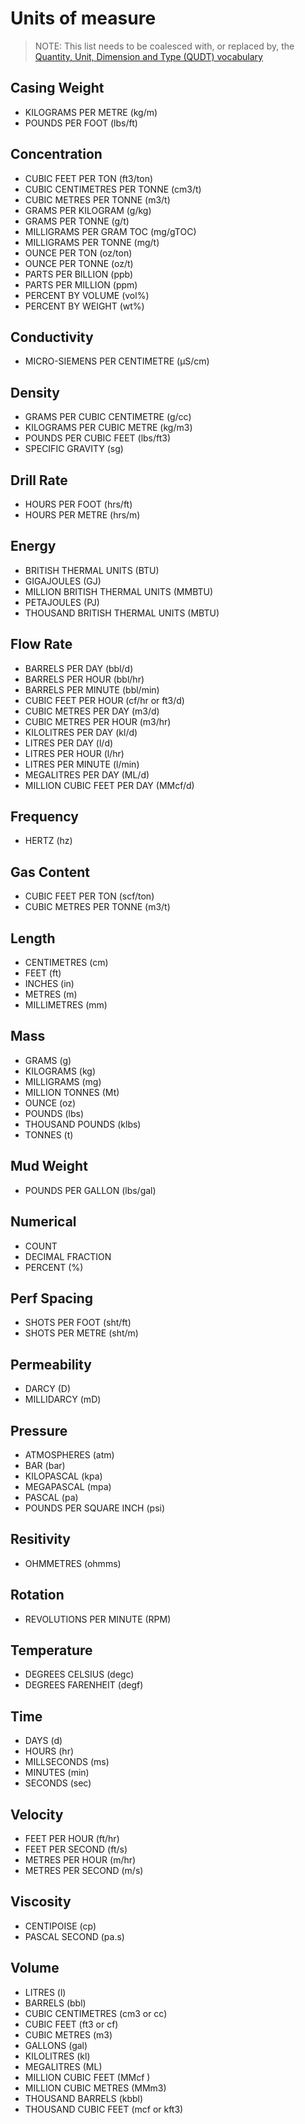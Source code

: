 # Units of measure

> NOTE: This list needs to be coalesced with, or replaced by, the [Quantity, Unit, Dimension and Type \(QUDT\) vocabulary](https://www.qudt.org/)

## Casing Weight
- KILOGRAMS PER METRE (kg/m)
- POUNDS PER FOOT (lbs/ft)
## Concentration
- CUBIC FEET PER TON (ft3/ton)
- CUBIC CENTIMETRES PER TONNE (cm3/t)
- CUBIC METRES PER TONNE (m3/t)
- GRAMS PER KILOGRAM (g/kg)
- GRAMS PER TONNE (g/t)
- MILLIGRAMS PER GRAM TOC (mg/gTOC)
- MILLIGRAMS PER TONNE (mg/t)
- OUNCE PER TON (oz/ton)
- OUNCE PER TONNE (oz/t)
- PARTS PER BILLION (ppb)
- PARTS PER MILLION (ppm)
- PERCENT BY VOLUME (vol%)
- PERCENT BY WEIGHT (wt%)
## Conductivity
- MICRO-SIEMENS PER CENTIMETRE (µS/cm)
## Density
- GRAMS PER CUBIC CENTIMETRE (g/cc)
- KILOGRAMS PER CUBIC METRE (kg/m3)
- POUNDS PER CUBIC FEET (lbs/ft3)
- SPECIFIC GRAVITY (sg)
## Drill Rate
- HOURS PER FOOT (hrs/ft)
- HOURS PER METRE (hrs/m)
## Energy
- BRITISH THERMAL UNITS (BTU)
- GIGAJOULES (GJ)
- MILLION BRITISH THERMAL UNITS (MMBTU)
- PETAJOULES (PJ)
- THOUSAND BRITISH THERMAL UNITS (MBTU)
## Flow Rate
- BARRELS PER DAY (bbl/d)
- BARRELS PER HOUR (bbl/hr)
- BARRELS PER MINUTE (bbl/min)
- CUBIC FEET PER HOUR (cf/hr or ft3/d)
- CUBIC METRES PER DAY (m3/d)
- CUBIC METRES PER HOUR (m3/hr)
- KILOLITRES PER DAY (kl/d)
- LITRES PER DAY (l/d)
- LITRES PER HOUR (l/hr)
- LITRES PER MINUTE  (l/min)
- MEGALITRES PER DAY (ML/d)
- MILLION CUBIC FEET PER DAY (MMcf/d)
## Frequency
- HERTZ (hz)
## Gas Content
- CUBIC FEET PER TON (scf/ton)
- CUBIC METRES PER TONNE (m3/t)
## Length
- CENTIMETRES (cm)
- FEET (ft)
- INCHES (in)
- METRES  (m)
- MILLIMETRES (mm)
## Mass
- GRAMS (g)
- KILOGRAMS (kg)
- MILLIGRAMS (mg)
- MILLION TONNES (Mt)
- OUNCE (oz)
- POUNDS (lbs)
- THOUSAND POUNDS (klbs)
- TONNES (t)
## Mud Weight
- POUNDS PER GALLON (lbs/gal)
## Numerical
- COUNT
- DECIMAL FRACTION
- PERCENT (%)
## Perf Spacing
- SHOTS PER FOOT (sht/ft)
- SHOTS PER METRE (sht/m)
## Permeability
- DARCY (D)
- MILLIDARCY (mD)
## Pressure
- ATMOSPHERES (atm)
- BAR (bar)
- KILOPASCAL (kpa)
- MEGAPASCAL (mpa)
- PASCAL (pa)
- POUNDS PER SQUARE INCH (psi)
## Resitivity
- OHMMETRES (ohmms)
## Rotation
- REVOLUTIONS PER MINUTE (RPM)
## Temperature
- DEGREES CELSIUS (degc)
- DEGREES FARENHEIT (degf)
## Time
- DAYS (d)
- HOURS (hr)
- MILLSECONDS (ms)
- MINUTES (min)
- SECONDS (sec)
## Velocity
- FEET PER HOUR (ft/hr)
- FEET PER SECOND (ft/s)
- METRES PER HOUR (m/hr)
- METRES PER SECOND (m/s)
## Viscosity
- CENTIPOISE (cp)
- PASCAL SECOND (pa.s)
## Volume
- LITRES (l)
- BARRELS (bbl)
- CUBIC CENTIMETRES (cm3 or cc)
- CUBIC FEET (ft3 or cf)
- CUBIC METRES (m3)
- GALLONS (gal)
- KILOLITRES (kl)
- MEGALITRES (ML)
- MILLION CUBIC FEET (MMcf )
- MILLION CUBIC METRES (MMm3)
- THOUSAND BARRELS (kbbl)
- THOUSAND CUBIC FEET (mcf or kft3)
